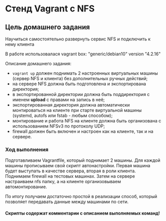 # Стенд Vagrant с NFS 
## Цель домашнего задания
Научиться самостоятельно развернуть сервис NFS и подключить к нему клиента 

В работе использовалася vagrant box: "generic/debian10" version "4.2.16"

Описание домашнего задания:
- `vagrant up` должен поднимать 2 настроенных виртуальных машины (сервер NFS и клиента) без дополнительных ручных действий; 
- на сервере NFS должна быть подготовлена и экспортирована директория; 
- в экспортированной директории должна быть поддиректория с именем __upload__ с правами на запись в неё; 
- экспортированная директория должна автоматически монтироваться на клиенте при старте виртуальной машины (systemd, autofs или fstab -  любым способом); 
- монтирование и работа NFS на клиенте должна быть организована с использованием NFSv3 по протоколу UDP; 
- firewall должен быть включен и настроен как на клиенте, так и на сервере. 

### Ход выполнения
Подготавливаем Vagrantfile, который поднимает 2 машины. Для каждой машины прописываем свой скрипт автонастройки. Первая машина будет выступать в качестве сервера, вторая в роли клиента. Поднимаем firewall на тестовых машинах. Затем на сервере настраиваем nfs папку, а на клиенте организовываем автомонтирование. 

По итогу получаем достаточно простой в реализации способ, который позволяет передавать данные между машинами по сети.

#### Скрипты содержат комментарии с описанием выполняемых команд!
